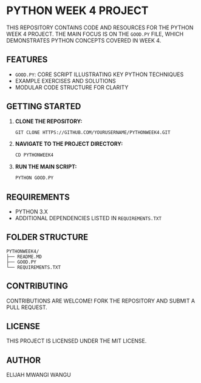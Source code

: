 # PYTHON WEEK 4 PROJECT

THIS REPOSITORY CONTAINS CODE AND RESOURCES FOR THE PYTHON WEEK 4 PROJECT. THE MAIN FOCUS IS ON THE `GOOD.PY` FILE, WHICH DEMONSTRATES PYTHON CONCEPTS COVERED IN WEEK 4.

## FEATURES

- `GOOD.PY`: CORE SCRIPT ILLUSTRATING KEY PYTHON TECHNIQUES
- EXAMPLE EXERCISES AND SOLUTIONS
- MODULAR CODE STRUCTURE FOR CLARITY

## GETTING STARTED

1. **CLONE THE REPOSITORY:**
    ```BASH
    GIT CLONE HTTPS://GITHUB.COM/YOURUSERNAME/PYTHONWEEK4.GIT
    ```
2. **NAVIGATE TO THE PROJECT DIRECTORY:**
    ```BASH
    CD PYTHONWEEK4
    ```
3. **RUN THE MAIN SCRIPT:**
    ```BASH
    PYTHON GOOD.PY
    ```

## REQUIREMENTS

- PYTHON 3.X
- ADDITIONAL DEPENDENCIES LISTED IN `REQUIREMENTS.TXT`

## FOLDER STRUCTURE

```
PYTHONWEEK4/
├── README.MD
├── GOOD.PY
└── REQUIREMENTS.TXT
```

## CONTRIBUTING

CONTRIBUTIONS ARE WELCOME! FORK THE REPOSITORY AND SUBMIT A PULL REQUEST.

## LICENSE

THIS PROJECT IS LICENSED UNDER THE MIT LICENSE.

## AUTHOR

ELIJAH MWANGI WANGU
